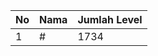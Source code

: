 | No | Nama            | Jumlah Level |
|----|-----------------|--------------|
| 1  | #    |    1734        |
